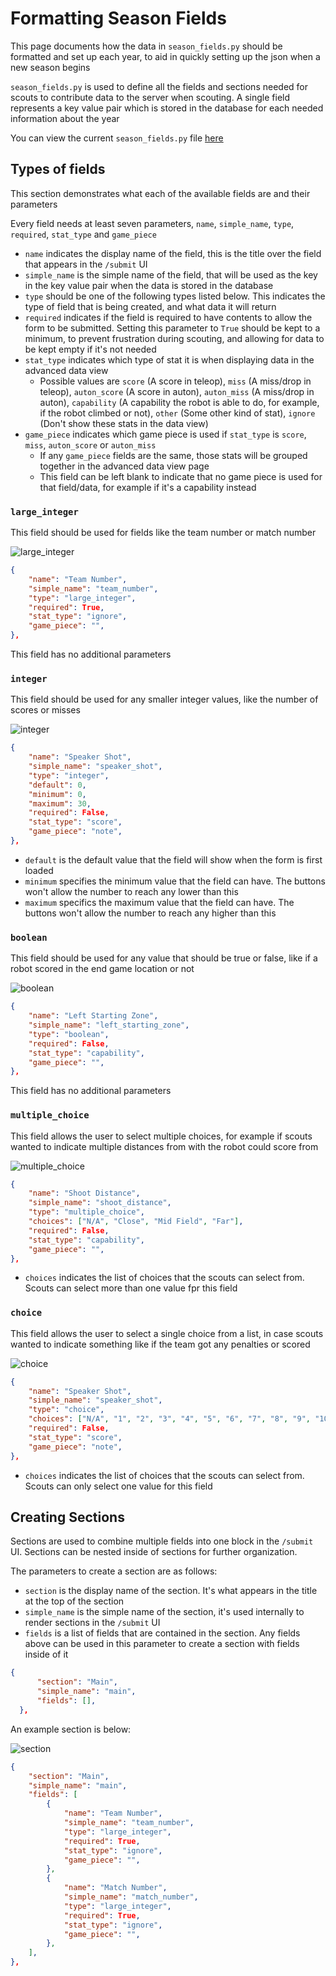 # Formatting Season Fields

This page documents how the data in `season_fields.py` should be formatted and set up each year, to aid in quickly setting up the json when a new season begins

`season_fields.py` is used to define all the fields and sections needed for scouts to contribute data to the server when scouting. A single field represents a key value pair which is stored in the database for each needed information about the year

You can view the current `season_fields.py` file [here](https://github.com/FRC-Team3484/open-scouting/blob/main/scouting/main/season_fields.py)

## Types of fields
This section demonstrates what each of the available fields are and their parameters

Every field needs at least seven parameters, `name`, `simple_name`, `type`, `required`, `stat_type` and `game_piece`
- `name` indicates the display name of the field, this is the title over the field that appears in the `/submit` UI
- `simple_name` is the simple name of the field, that will be used as the key in the key value pair when the data is stored in the database
- `type` should be one of the following types listed below. This indicates the type of field that is being created, and what data it will return
- `required` indicates if the field is required to have contents to allow the form to be submitted. Setting this parameter to `True` should be kept to a minimum, to prevent frustration during scouting, and allowing for data to be kept empty if it's not needed
- `stat_type` indicates which type of stat it is when displaying data in the advanced data view
    - Possible values are `score` (A score in teleop), `miss` (A miss/drop in teleop), `auton_score` (A score in auton), `auton_miss` (A miss/drop in auton), `capability` (A capability the robot is able to do, for example, if the robot climbed or not), `other` (Some other kind of stat), `ignore` (Don't show these stats in the data view)
- `game_piece` indicates which game piece is used if `stat_type` is `score`, `miss`, `auton_score` or `auton_miss`
    - If any `game_piece` fields are the same, those stats will be grouped together in the advanced data view page
    - This field can be left blank to indicate that no game piece is used for that field/data, for example if it's a capability instead

### `large_integer`
This field should be used for fields like the team number or match number

![large_integer](./images/formatting_season_fields/large_integer.png)

```json
{
    "name": "Team Number",
    "simple_name": "team_number",
    "type": "large_integer",
    "required": True,
    "stat_type": "ignore",
    "game_piece": "",
},
```

This field has no additional parameters

### `integer`
This field should be used for any smaller integer values, like the number of scores or misses

![integer](./images/formatting_season_fields/integer.png)

```json
{
    "name": "Speaker Shot",
    "simple_name": "speaker_shot",
    "type": "integer",
    "default": 0,
    "minimum": 0,
    "maximum": 30,
    "required": False,
    "stat_type": "score",
    "game_piece": "note",
},
```

- `default` is the default value that the field will show when the form is first loaded
- `minimum` specifies the minimum value that the field can have. The buttons won't allow the number to reach any lower than this
- `maximum` specifics the maximum value that the field can have. The buttons won't allow the number to reach any higher than this

### `boolean`
This field should be used for any value that should be true or false, like if a robot scored in the end game location or not

![boolean](./images/formatting_season_fields/boolean.png)

```json
{
    "name": "Left Starting Zone",
    "simple_name": "left_starting_zone",
    "type": "boolean",
    "required": False,
    "stat_type": "capability",
    "game_piece": "",
},
```

This field has no additional parameters

### `multiple_choice`
This field allows the user to select multiple choices, for example if scouts wanted to indicate multiple distances from with the robot could score from

![multiple_choice](./images/formatting_season_fields/multiple_choice.png)

```json
{
    "name": "Shoot Distance",
    "simple_name": "shoot_distance",
    "type": "multiple_choice",
    "choices": ["N/A", "Close", "Mid Field", "Far"],
    "required": False,
    "stat_type": "capability",
    "game_piece": "",
},
```

- `choices` indicates the list of choices that the scouts can select from. Scouts can select more than one value fpr this field

### `choice`
This field allows the user to select a single choice from a list, in case scouts wanted to indicate something like if the team got any penalties or scored

![choice](./images/formatting_season_fields/choice.png)

```json
{
    "name": "Speaker Shot",
    "simple_name": "speaker_shot",
    "type": "choice",
    "choices": ["N/A", "1", "2", "3", "4", "5", "6", "7", "8", "9", "10"],
    "required": False,
    "stat_type": "score",
    "game_piece": "note",
},
```

- `choices` indicates the list of choices that the scouts can select from. Scouts can only select one value for this field

## Creating Sections
Sections are used to combine multiple fields into one block in the `/submit` UI. Sections can be nested inside of sections for further organization.

The parameters to create a section are as follows:
- `section` is the display name of the section. It's what appears in the title at the top of the section
- `simple_name` is the simple name of the section, it's used internally to render sections in the `/submit` UI
- `fields` is a list of fields that are contained in the section. Any fields above can be used in this parameter to create a section with fields inside of it

```json
{
      "section": "Main",
      "simple_name": "main",
      "fields": [],
  },
```

An example section is below:

![section](./images/formatting_season_fields/section.png)

```json
{
    "section": "Main",
    "simple_name": "main",
    "fields": [
        {
            "name": "Team Number",
            "simple_name": "team_number",
            "type": "large_integer",
            "required": True,
            "stat_type": "ignore",
            "game_piece": "",
        },
        {
            "name": "Match Number",
            "simple_name": "match_number",
            "type": "large_integer",
            "required": True,
            "stat_type": "ignore",
            "game_piece": "",
        },
    ],
},
```

